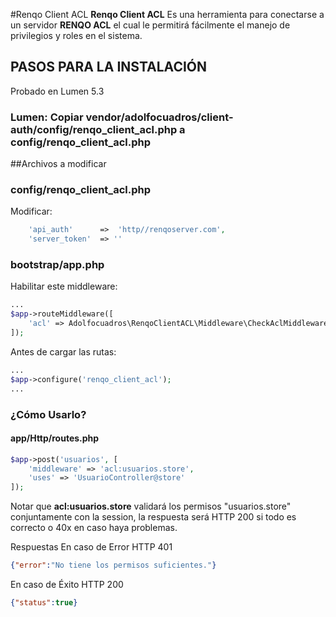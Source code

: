 #Renqo Client ACL
**Renqo Client ACL** Es una herramienta para conectarse a un servidor **RENQO ACL** el cual le permitirá fácilmente el manejo
de privilegios y roles en el sistema.

## PASOS PARA LA INSTALACIÓN

Probado en Lumen 5.3

### Lumen: Copiar vendor/adolfocuadros/client-auth/config/renqo_client_acl.php a config/renqo_client_acl.php

##Archivos a modificar

### config/renqo_client_acl.php
Modificar:
```php
    'api_auth'      =>  'http//renqoserver.com',
    'server_token'  => ''
```


### bootstrap/app.php
Habilitar este middleware:
```php
...
$app->routeMiddleware([
    'acl' => Adolfocuadros\RenqoClientACL\Middleware\CheckAclMiddleware::class,
]);
```

Antes de cargar las rutas:
```php
...
$app->configure('renqo_client_acl');
...
```

### ¿Cómo Usarlo?
#### app/Http/routes.php
```php
$app->post('usuarios', [
    'middleware' => 'acl:usuarios.store',
    'uses' => 'UsuarioController@store'
]);
```
Notar que **acl:usuarios.store** validará los permisos
"usuarios.store" conjuntamente con la session, la respuesta será HTTP 200
si todo es correcto o 40x en caso haya problemas.

Respuestas
En caso de Error HTTP 401
```json
{"error":"No tiene los permisos suficientes."}
```
En caso de Éxito HTTP 200
```json
{"status":true}
```